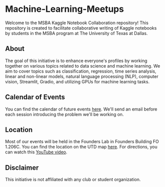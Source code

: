 # Machine-Learning-Meetups

Welcome to the MSBA Kaggle Notebook Collaboration repository! This repository is created to facilitate collaborative writing of Kaggle notebooks by students in the MSBA program at The University of Texas at Dallas.

## About

The goal of this initiative is to enhance everyone's profiles by working together on various topics related to data science and machine learning. We aim to cover topics such as classification, regression, time series analysis, linear and non-linear models, natural language processing (NLP), computer vision, Streamlit, Gradio, and utilizing GPUs for machine learning tasks.

## Calendar of Events

You can find the calendar of future events [here](https://calendar.google.com/calendar/u/0?cid=MTI4ZWUyOWI3MWNhYWVlNjE2ZDQwNTY4NTU3NjdkZDhiM2ZjMzFmYjg5Y2RiYTYwYTgxOGEzYTI3MDA0NjczMEBncm91cC5jYWxlbmRhci5nb29nbGUuY29t). We'll send an email before each session introducing the problem we'll be working on.

## Location

Most of our events will be held in the Founders Lab in Founders Building FO 1.206C. You can find the location on the UTD map [here](https://map.concept3d.com/?id=1772#!m/543569). For directions, you can watch this [YouTube video](https://www.youtube.com/watch?v=GLpw2ijHbX0).

## Disclaimer

This initiative is not affiliated with any club or student organization.
